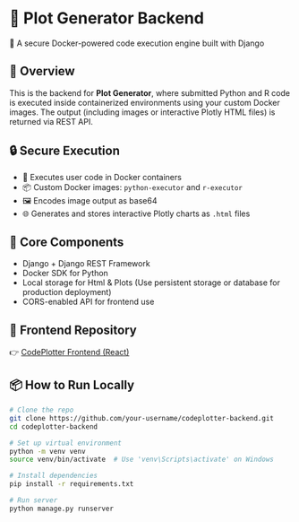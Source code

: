 # 🚀 Plot Generator Backend  
🔬 A secure Docker-powered code execution engine built with Django

## 🌟 Overview  
This is the backend for **Plot Generator**, where submitted Python and R code is executed inside containerized environments using your custom Docker images. The output (including images or interactive Plotly HTML files) is returned via REST API.

## 🔒 Secure Execution  
- 🐳 Executes user code in Docker containers  
- 📦 Custom Docker images: `python-executor` and `r-executor`  
- 🖼️ Encodes image output as base64  
- 🌐 Generates and stores interactive Plotly charts as `.html` files  

## 🧠 Core Components  
- Django + Django REST Framework  
- Docker SDK for Python  
- Local storage for Html & Plots (Use persistent storage or database for production deployment)  
- CORS-enabled API for frontend use  

## 🔗 Frontend Repository  
👉 [CodePlotter Frontend (React)](https://github.com/dgb28/Plot-Generator-ui)

## 📦 How to Run Locally  
```bash
# Clone the repo
git clone https://github.com/your-username/codeplotter-backend.git
cd codeplotter-backend

# Set up virtual environment
python -m venv venv
source venv/bin/activate  # Use 'venv\Scripts\activate' on Windows

# Install dependencies
pip install -r requirements.txt

# Run server
python manage.py runserver
